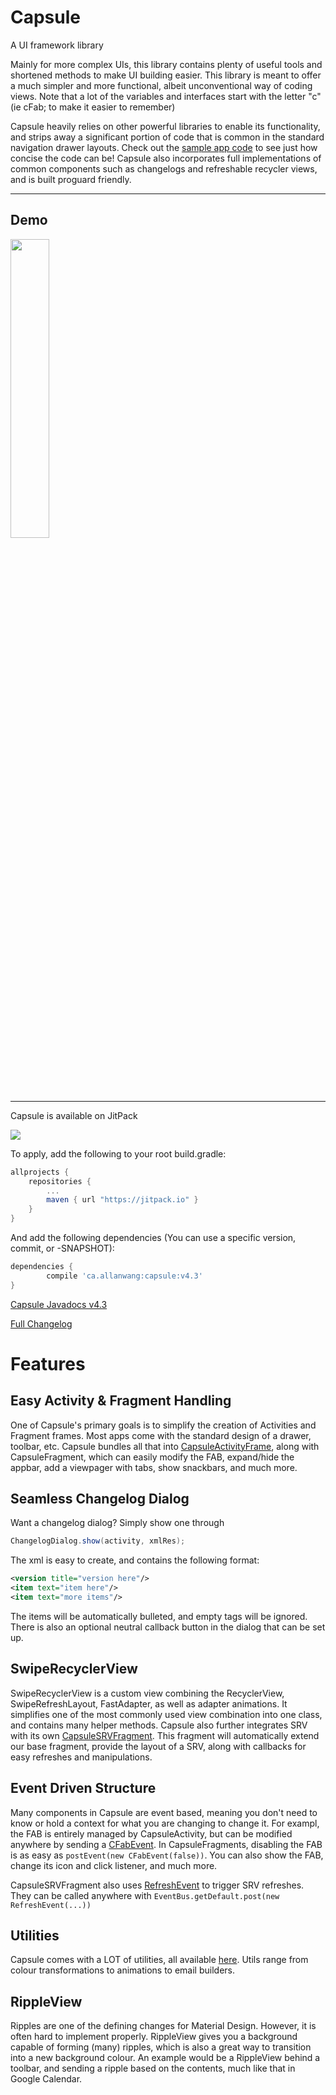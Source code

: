 # Capsule
A UI framework library

<!--Current Release 4.3-->

Mainly for more complex UIs, this library contains plenty of useful tools and shortened methods to make UI building easier.
This library is meant to offer a much simpler and more functional, albeit unconventional way of coding views. Note that a lot of the variables and interfaces start with the letter "c" (ie cFab; to make it easier to remember)

Capsule heavily relies on other powerful libraries to enable its functionality, and strips away a significant portion of code that is common in the standard navigation drawer layouts.
Check out the [sample app code](https://github.com/AllanWang/Capsule/tree/master/sample/src/main/java/ca/allanwang/capsule/sample) to see just how concise the code can be! Capsule also incorporates full implementations of common components such as changelogs and refreshable recycler views, and is built proguard friendly.

------------

## Demo

<img src="https://github.com/AllanWang/Storage-Hub/blob/master/capsule_showcase.gif" width="35%">

------------

Capsule is available on JitPack

[![](https://jitpack.io/v/ca.allanwang/capsule.svg)](https://jitpack.io/#ca.allanwang/capsule)

To apply, add the following to your root build.gradle:

```gradle
allprojects {
	repositories {
		...
		maven { url "https://jitpack.io" }
	}
}
```

And add the following dependencies (You can use a specific version, commit, or -SNAPSHOT):

```gradle
dependencies {
        compile 'ca.allanwang:capsule:v4.3'
}

```

[Capsule Javadocs v4.3](https://jitpack.io/ca/allanwang/capsule/v4.3/javadoc/)

[Full Changelog](https://github.com/AllanWang/Capsule/blob/master/docs/Changelog.md)

# Features

## Easy Activity &amp; Fragment Handling

One of Capsule's primary goals is to simplify the creation of Activities and Fragment frames. Most apps come with the standard design of a drawer, toolbar, etc. Capsule bundles all that into [CapsuleActivityFrame](https://github.com/AllanWang/Capsule/blob/master/capsule/src/main/java/ca/allanwang/capsule/library/activities/CapsuleActivityFrame.java), along with CapsuleFragment, which can easily modify the FAB, expand/hide the appbar, add a viewpager with tabs, show snackbars, and much more.

## Seamless Changelog Dialog

Want a changelog dialog? Simply show one through

```java
ChangelogDialog.show(activity, xmlRes);
```

The xml is easy to create, and contains the following format:

```xml
<version title="version here"/>
<item text="item here"/>
<item text="more items"/>
```

The items will be automatically bulleted, and empty tags will be ignored. There is also an optional neutral callback button in the dialog that can be set up.

## SwipeRecyclerView

SwipeRecyclerView is a custom view combining the RecyclerView, SwipeRefreshLayout, FastAdapter, as well as adapter animations. It simplifies one of the most commonly used view combination into one class, and contains many helper methods.
Capsule also further integrates SRV with its own [CapsuleSRVFragment](https://github.com/AllanWang/Capsule/blob/master/capsule/src/main/java/ca/allanwang/capsule/library/fragments/CapsuleSRVFragment.java). This fragment will automatically extend our base fragment, provide the layout of a SRV, along with callbacks for easy refreshes and manipulations.

## Event Driven Structure

Many components in Capsule are event based, meaning you don't need to know or hold a context for what you are changing to change it. For exampl, the FAB is entirely managed by CapsuleActivity, but can be modified anywhere by sending a [CFabEvent](https://github.com/AllanWang/Capsule/blob/master/capsule/src/main/java/ca/allanwang/capsule/library/event/CFabEvent.java).
In CapsuleFragments, disabling the FAB is as easy as `postEvent(new CFabEvent(false))`. You can also show the FAB, change its icon and click listener, and much more.

CapsuleSRVFragment also uses [RefreshEvent](https://github.com/AllanWang/Capsule/blob/master/capsule/src/main/java/ca/allanwang/capsule/library/event/RefreshEvent.java) to trigger SRV refreshes. They can be called anywhere with `EventBus.getDefault.post(new RefreshEvent(...))`

## Utilities

Capsule comes with a LOT of utilities, all available [here](https://github.com/AllanWang/Capsule/tree/master/capsule/src/main/java/ca/allanwang/capsule/library/utils). Utils range from colour transformations to animations to email builders.

## RippleView

Ripples are one of the defining changes for Material Design. However, it is often hard to implement properly. RippleView gives you a background capable of forming (many) ripples, which is also a great way to transition into a new background colour. An example would be a RippleView behind a toolbar, and sending a ripple based on the contents, much like that in Google Calendar.
